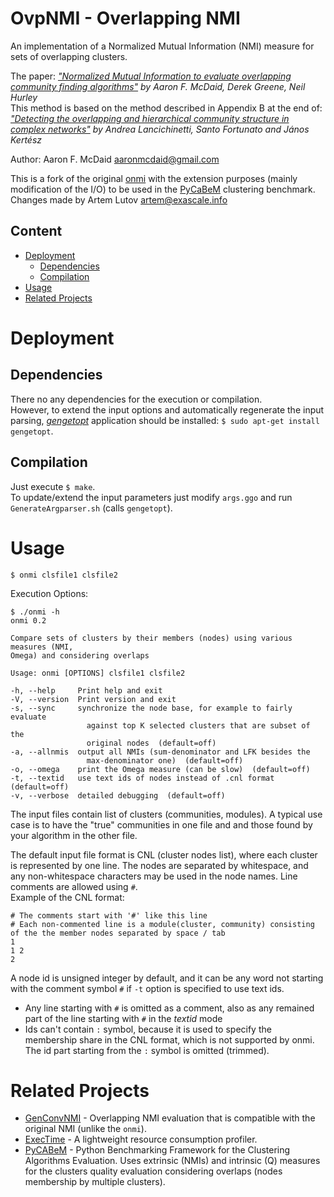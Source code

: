 # OvpNMI - Overlapping NMI

An implementation of a Normalized Mutual Information (NMI) measure for sets of overlapping clusters.

The paper: *["Normalized Mutual Information to evaluate overlapping community finding algorithms"](http://arxiv.org/abs/1110.2515) by Aaron F. McDaid, Derek Greene, Neil Hurley*  
This method is based on the method described in Appendix B at the end of:
*["Detecting the overlapping and hierarchical community structure in complex networks"](http://iopscience.iop.org/1367-2630/11/3/033015/)
by Andrea Lancichinetti, Santo Fortunato and János Kertész*

Author: Aaron F. McDaid <aaronmcdaid@gmail.com>  

This is a fork of the original [onmi](https://github.com/aaronmcdaid/Overlapping-NMI)
with the extension purposes (mainly modification of the I/O) to be used in the [PyCaBeM](https://github.com/eXascaleInfolab/PyCABeM) clustering benchmark.  
Changes made by Artem Lutov <artem@exascale.info>

## Content
- [Deployment](#deployment)
	- [Dependencies](#dependencies)
	- [Compilation](#compilation)
- [Usage](#usage)
- [Related Projects](#related-projects)

# Deployment

## Dependencies
There no any dependencies for the execution or compilation.  
However, to extend the input options and automatically regenerate the input parsing,
[*gengetopt*](https://www.gnu.org/software/gengetopt) application should be installed: `$ sudo apt-get install gengetopt`.

## Compilation
Just execute `$ make`.  
To update/extend the input parameters just modify `args.ggo` and run `GenerateArgparser.sh` (calls `gengetopt`).

# Usage

```
$ onmi clsfile1 clsfile2
```
Execution Options:
```
$ ./onmi -h
onmi 0.2

Compare sets of clusters by their members (nodes) using various measures (NMI,
Omega) and considering overlaps

Usage: onmi [OPTIONS] clsfile1 clsfile2

-h, --help     Print help and exit
-V, --version  Print version and exit
-s, --sync     synchronize the node base, for example to fairly evaluate
                 against top K selected clusters that are subset of the
                 original nodes  (default=off)
-a, --allnmis  output all NMIs (sum-denominator and LFK besides the
                 max-denominator one)  (default=off)
-o, --omega    print the Omega measure (can be slow)  (default=off)
-t, --textid   use text ids of nodes instead of .cnl format  (default=off)
-v, --verbose  detailed debugging  (default=off)
```
The input files contain list of clusters (communities, modules). A typical use case is to have
the "true" communities in one file and and those found by your algorithm in the other file.

The default input file format is CNL (cluster nodes list), where each cluster is
represented by one line. The nodes are separated by whitespace, and any non-whitespace
characters may be used in the node names. Line comments are allowed using `#`.  
Example of the CNL format:
```
# The comments start with '#' like this line
# Each non-commented line is a module(cluster, community) consisting of the the member nodes separated by space / tab
1
1 2
2
```
A node id is unsigned integer by default, and it can be any word not starting with the comment symbol `#` if `-t` option is specified to use text ids.
>
- Any line starting with `#` is omitted as a comment, also as any remained part of the line starting with `#` in the *textid* mode
- Ids can't contain `:` symbol, because it is used to specify the membership share in the CNL format, which is not supported by onmi. The id part starting from the `:` symbol is omitted (trimmed).

# Related Projects
- [GenConvNMI](https://github.com/eXascaleInfolab/GenConvNMI) - Overlapping NMI evaluation that is compatible with the original NMI (unlike the `onmi`).
- [ExecTime](https://bitbucket.org/lumais/exectime/)  - A lightweight resource consumption profiler.
- [PyCABeM](https://github.com/eXascaleInfolab/PyCABeM) - Python Benchmarking Framework for the Clustering Algorithms Evaluation. Uses extrinsic (NMIs) and intrinsic (Q) measures for the clusters quality evaluation considering overlaps (nodes membership by multiple clusters).
